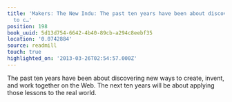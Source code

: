 ```yaml
---
title: 'Makers: The New Indu: The past ten years have been about discovering new ways
  to c…'
position: 198
book_uuid: 5d13d754-6642-4b40-89cb-a294c8eebf35
location: '0.0742884'
source: readmill
touch: true
highlighted_on: '2013-03-26T02:54:57.000Z'
---
```


The past ten years have been about discovering new ways to create, invent, and work together on the Web. The next ten years will be about applying those lessons to the real world.